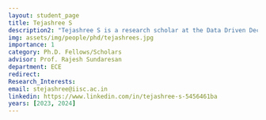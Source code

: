 ```yaml
---
layout: student_page
title: Tejashree S
description2: "Tejashree S is a research scholar at the Data Driven Decision Making Lab, Department of Electrical & Communication Engineering. She is advised by Prof. Rajesh Sundaresan. She has completed her B.E in Electronics & Communication Engineering from RNS Institute of Technology, Bengaluru. She has worked briefly as an Associate Software Engineer at Accenture Solutions Pvt. Ltd. and as a Project Assistant in the Wireless Communications Lab with Prof. Neelesh Mehta, ECE, IISc. Her research interests are in data science, AI, ML, statistical modelling, and validation techniques for healthcare applications."
img: assets/img/people/phd/tejashrees.jpg
importance: 1
category: Ph.D. Fellows/Scholars 
advisor: Prof. Rajesh Sundaresan
department: ECE
redirect: 
Research_Interests:
email: stejashree@iisc.ac.in
linkedin: https://www.linkedin.com/in/tejashree-s-5456461ba
years: [2023, 2024]
---
```


